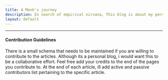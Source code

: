```yaml
---
title: A Monk's journey
description: In search of empirical nirvana, This blog is about my personal explorations and observations on Computer Vision, Deep learning, Machine learning and Statistics.
layout: default
---
```

-------------------------------------------------------------------------------
#### Contribution Guidelines
There is a small schema that needs to be maintained if you are willing to contribute to the articles. Although its a personal blog, i would want this to be a collaborative effort. Feel free add your credits to the end of the pages you contribute to. At the end of each article, ill add active and passive contributors list pertaining to the specific article.

